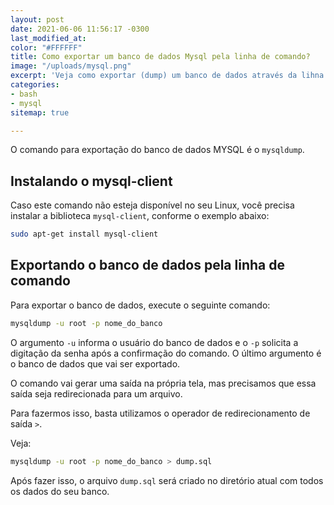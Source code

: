 ```yaml
---
layout: post
date: 2021-06-06 11:56:17 -0300
last_modified_at: 
color: "#FFFFFF"
title: Como exportar um banco de dados Mysql pela linha de comando?
image: "/uploads/mysql.png"
excerpt: 'Veja como exportar (dump) um banco de dados através da lihna de comando'
categories:
- bash
- mysql
sitemap: true

---
```

O comando para exportação do banco de dados MYSQL é o `mysqldump`.

## Instalando o mysql-client

Caso este comando não esteja disponível no seu Linux, você precisa instalar a biblioteca `mysql-client`, conforme o exemplo abaixo:

```bash
sudo apt-get install mysql-client
```

## Exportando o banco de dados pela linha de comando

Para exportar o banco de dados, execute o seguinte comando:

```bash
mysqldump -u root -p nome_do_banco
```

O argumento `-u` informa o usuário do banco de dados e o `-p` solicita a digitação da senha após a confirmação do comando. O último argumento é o banco de dados que vai ser exportado.

O comando vai gerar uma saída na própria tela, mas precisamos que essa saída seja redirecionada para um arquivo. 

Para fazermos isso, basta utilizamos o operador de redirecionamento de saída `>`.

Veja:

```bash
mysqldump -u root -p nome_do_banco > dump.sql
```

Após fazer isso, o arquivo `dump.sql` será criado no diretório atual com todos os dados do seu banco.

